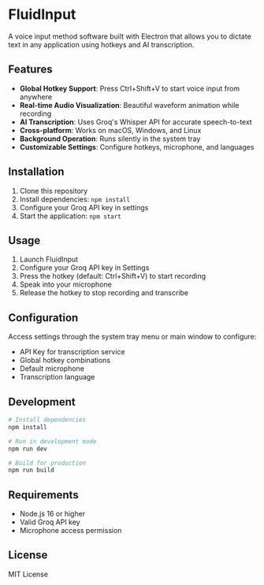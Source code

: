 # FluidInput

A voice input method software built with Electron that allows you to dictate text in any application using hotkeys and AI transcription.

## Features

- **Global Hotkey Support**: Press Ctrl+Shift+V to start voice input from anywhere
- **Real-time Audio Visualization**: Beautiful waveform animation while recording
- **AI Transcription**: Uses Groq's Whisper API for accurate speech-to-text
- **Cross-platform**: Works on macOS, Windows, and Linux
- **Background Operation**: Runs silently in the system tray
- **Customizable Settings**: Configure hotkeys, microphone, and languages

## Installation

1. Clone this repository
2. Install dependencies: `npm install`
3. Configure your Groq API key in settings
4. Start the application: `npm start`

## Usage

1. Launch FluidInput
2. Configure your Groq API key in Settings
3. Press the hotkey (default: Ctrl+Shift+V) to start recording
4. Speak into your microphone
5. Release the hotkey to stop recording and transcribe

## Configuration

Access settings through the system tray menu or main window to configure:
- API Key for transcription service
- Global hotkey combinations
- Default microphone
- Transcription language

## Development

```bash
# Install dependencies
npm install

# Run in development mode
npm run dev

# Build for production
npm run build
```

## Requirements

- Node.js 16 or higher
- Valid Groq API key
- Microphone access permission

## License

MIT License
